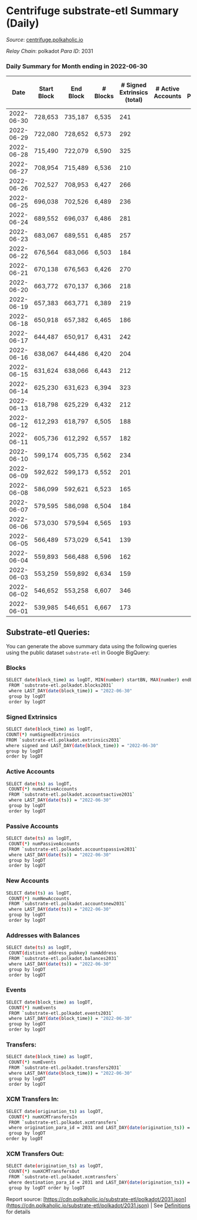 # Centrifuge substrate-etl Summary (Daily)

_Source_: [centrifuge.polkaholic.io](https://centrifuge.polkaholic.io)

*Relay Chain*: polkadot
*Para ID*: 2031



### Daily Summary for Month ending in 2022-06-30


| Date | Start Block | End Block | # Blocks | # Signed Extrinsics (total) | # Active Accounts | # Passive | # New | # Addresses with Balances | # Events | # Transfers | # XCM Transfers In | # XCM Transfers Out | Issues | 
| ---- | ----------- | --------- | -------- | --------------------------- | ----------------- | --------- | ----- | ------------------------- | -------- | ----------- | ------------------ | ------------------- | ------ |
| 2022-06-30 | 728,653 | 735,187 | 6,535 | 241 |  |  |  | 41,790 | 14,150 | 158 ($865,019.73) |   |   |  |
| 2022-06-29 | 722,080 | 728,652 | 6,573 | 292 |  |  |  | 41,779 | 14,440 | 175 ($422,384.56) |   |   |  |
| 2022-06-28 | 715,490 | 722,079 | 6,590 | 325 |  |  |  | 41,768 | 14,674 | 229 ($437,141.49) |   |   |  |
| 2022-06-27 | 708,954 | 715,489 | 6,536 | 210 |  |  |  | 41,758 | 14,087 | 129 ($127,935.28) |   |   |  |
| 2022-06-26 | 702,527 | 708,953 | 6,427 | 266 |  |  |  | 41,749 | 14,141 | 184 ($247,190.53) |   |   |  |
| 2022-06-25 | 696,038 | 702,526 | 6,489 | 236 |  |  |  | 41,738 | 14,089 | 138 ($111,067.79) |   |   |  |
| 2022-06-24 | 689,552 | 696,037 | 6,486 | 281 |  |  |  | 41,727 | 14,201 | 150 ($336,708.41) |   |   |  |
| 2022-06-23 | 683,067 | 689,551 | 6,485 | 257 |  |  |  | 41,715 | 14,065 | 150 ($450,868.61) |   |   |  |
| 2022-06-22 | 676,564 | 683,066 | 6,503 | 184 |  |  |  | 41,710 | 13,908 | 144 ($537,623.37) |   |   |  |
| 2022-06-21 | 670,138 | 676,563 | 6,426 | 270 |  |  |  | 41,705 | 14,113 | 183 ($398,984.84) |   |   |  |
| 2022-06-20 | 663,772 | 670,137 | 6,366 | 218 |  |  |  | 41,692 | 13,779 | 144 ($204.76) |   |   |  |
| 2022-06-19 | 657,383 | 663,771 | 6,389 | 219 |  |  |  | 41,688 | 13,829 | 176 ($200.70) |   |   |  |
| 2022-06-18 | 650,918 | 657,382 | 6,465 | 186 |  |  |  | 41,679 | 13,778 | 154 ($454,375.55) |   |   |  |
| 2022-06-17 | 644,487 | 650,917 | 6,431 | 242 |  |  |  | 41,671 | 14,019 | 183 ($493,045.98) |   |   |  |
| 2022-06-16 | 638,067 | 644,486 | 6,420 | 204 |  |  |  | 41,668 | 13,771 | 161 ($217.05) |   |   |  |
| 2022-06-15 | 631,624 | 638,066 | 6,443 | 212 |  |  |  | 41,662 | 13,896 | 166 ($352.58) |   |   |  |
| 2022-06-14 | 625,230 | 631,623 | 6,394 | 323 |  |  |  | 41,652 | 14,277 | 237 ($453.60) |   |   |  |
| 2022-06-13 | 618,798 | 625,229 | 6,432 | 212 |  |  |  | 41,638 | 13,920 | 167 ($1,000,569.26) |   |   |  |
| 2022-06-12 | 612,293 | 618,797 | 6,505 | 188 |  |  |  | 41,622 | 13,941 | 151 ($33,421.36) |   |   |  |
| 2022-06-11 | 605,736 | 612,292 | 6,557 | 182 |  |  |  | 41,614 | 13,991 | 152 ($29,205.71) |   |   |  |
| 2022-06-10 | 599,174 | 605,735 | 6,562 | 234 |  |  |  | 41,606 | 14,313 | 177 ($518.86) |   |   |  |
| 2022-06-09 | 592,622 | 599,173 | 6,552 | 201 |  |  |  | 41,590 | 14,142 | 159 ($26,864.10) |   |   |  |
| 2022-06-08 | 586,099 | 592,621 | 6,523 | 165 |  |  |  | 41,582 | 13,912 | 111 ($3,475.89) |   |   |  |
| 2022-06-07 | 579,595 | 586,098 | 6,504 | 184 |  |  |  | 41,570 | 14,001 | 140 ($16,199.42) |   |   |  |
| 2022-06-06 | 573,030 | 579,594 | 6,565 | 193 |  |  |  | 41,555 | 14,194 | 154 ($1,156.13) |   |   |  |
| 2022-06-05 | 566,489 | 573,029 | 6,541 | 139 |  |  |  | 41,544 | 13,877 | 108 ($0.00628) |   |   |  |
| 2022-06-04 | 559,893 | 566,488 | 6,596 | 162 |  |  |  | 41,541 | 14,091 | 113 ($9,630.94) |   |   |  |
| 2022-06-03 | 553,259 | 559,892 | 6,634 | 159 |  |  |  | 41,533 | 14,145 | 117 ($26,002.88) |   |   |  |
| 2022-06-02 | 546,652 | 553,258 | 6,607 | 346 |  |  |  | 41,524 | 14,936 | 228 ($73,599.17) |   |   |  |
| 2022-06-01 | 539,985 | 546,651 | 6,667 | 173 |  |  |  | 41,493 | 14,285 | 134 ($605,644.60) |   |   |  |

## Substrate-etl Queries:
You can generate the above summary data using the following queries using the public dataset `substrate-etl` in Google BigQuery:

### Blocks
```bash
SELECT date(block_time) as logDT, MIN(number) startBN, MAX(number) endBN, COUNT(*) numBlocks 
 FROM `substrate-etl.polkadot.blocks2031`  
 where LAST_DAY(date(block_time)) = "2022-06-30" 
 group by logDT 
 order by logDT
```

### Signed Extrinsics
```bash
SELECT date(block_time) as logDT, 
COUNT(*) numSignedExtrinsics 
FROM `substrate-etl.polkadot.extrinsics2031`  
where signed and LAST_DAY(date(block_time)) = "2022-06-30" 
group by logDT 
order by logDT
```

### Active Accounts
```bash
SELECT date(ts) as logDT, 
 COUNT(*) numActiveAccounts 
 FROM `substrate-etl.polkadot.accountsactive2031` 
 where LAST_DAY(date(ts)) = "2022-06-30" 
 group by logDT 
 order by logDT
```

### Passive Accounts
```bash
SELECT date(ts) as logDT, 
 COUNT(*) numPassiveAccounts 
 FROM `substrate-etl.polkadot.accountspassive2031` 
 where LAST_DAY(date(ts)) = "2022-06-30" 
 group by logDT 
 order by logDT
```

### New Accounts
```bash
SELECT date(ts) as logDT, 
 COUNT(*) numNewAccounts 
 FROM `substrate-etl.polkadot.accountsnew2031` 
 where LAST_DAY(date(ts)) = "2022-06-30" 
 group by logDT
 order by logDT
```

### Addresses with Balances
```bash
SELECT date(ts) as logDT,
 COUNT(distinct address_pubkey) numAddress 
 FROM `substrate-etl.polkadot.balances2031` 
 where LAST_DAY(date(ts)) = "2022-06-30" 
 group by logDT 
 order by logDT
```

### Events
```bash
SELECT date(block_time) as logDT, 
 COUNT(*) numEvents 
 FROM `substrate-etl.polkadot.events2031` 
 where LAST_DAY(date(block_time)) = "2022-06-30" 
 group by logDT 
 order by logDT
```

### Transfers:
```bash
SELECT date(block_time) as logDT, 
 COUNT(*) numEvents 
 FROM `substrate-etl.polkadot.transfers2031` 
 where LAST_DAY(date(block_time)) = "2022-06-30" 
 group by logDT 
 order by logDT
```

### XCM Transfers In:
```bash
SELECT date(origination_ts) as logDT, 
 COUNT(*) numXCMTransfersIn 
 FROM `substrate-etl.polkadot.xcmtransfers` 
 where origination_para_id = 2031 and LAST_DAY(date(origination_ts)) = "2022-06-30" 
 group by logDT 
order by logDT
```

### XCM Transfers Out:
```bash
SELECT date(origination_ts) as logDT, 
 COUNT(*) numXCMTransfersOut 
 FROM `substrate-etl.polkadot.xcmtransfers` 
 where destination_para_id = 2031 and LAST_DAY(date(origination_ts)) = "2022-06-30" 
 group by logDT order by logDT
```


Report source: [https://cdn.polkaholic.io/substrate-etl/polkadot/2031.json](https://cdn.polkaholic.io/substrate-etl/polkadot/2031.json) | See [Definitions](/DEFINITIONS.md) for details
